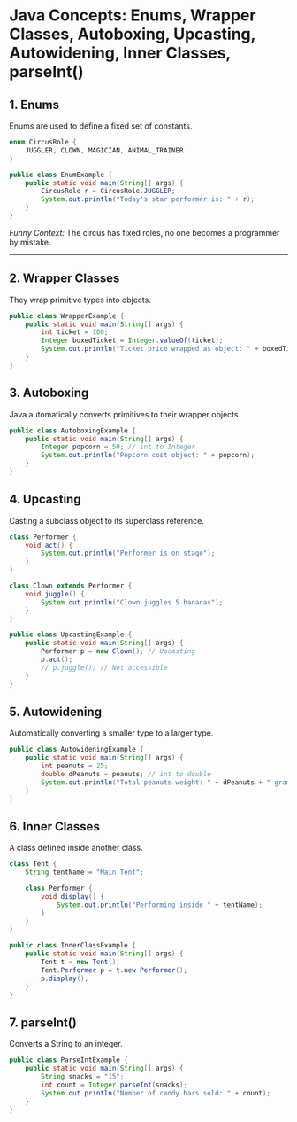 
# Java Concepts: Enums, Wrapper Classes, Autoboxing, Upcasting, Autowidening, Inner Classes, parseInt()



## 1. Enums

Enums are used to define a fixed set of constants.

```java
enum CircusRole {
    JUGGLER, CLOWN, MAGICIAN, ANIMAL_TRAINER
}

public class EnumExample {
    public static void main(String[] args) {
        CircusRole r = CircusRole.JUGGLER;
        System.out.println("Today's star performer is: " + r);
    }
}
```

*Funny Context:* The circus has fixed roles, no one becomes a programmer by mistake.

---

## 2. Wrapper Classes

They wrap primitive types into objects.

```java
public class WrapperExample {
    public static void main(String[] args) {
        int ticket = 100;
        Integer boxedTicket = Integer.valueOf(ticket);
        System.out.println("Ticket price wrapped as object: " + boxedTicket);
    }
}
```



## 3. Autoboxing

Java automatically converts primitives to their wrapper objects.

```java
public class AutoboxingExample {
    public static void main(String[] args) {
        Integer popcorn = 50; // int to Integer
        System.out.println("Popcorn cost object: " + popcorn);
    }
}
```



## 4. Upcasting

Casting a subclass object to its superclass reference.

```java
class Performer {
    void act() {
        System.out.println("Performer is on stage");
    }
}

class Clown extends Performer {
    void juggle() {
        System.out.println("Clown juggles 5 bananas");
    }
}

public class UpcastingExample {
    public static void main(String[] args) {
        Performer p = new Clown(); // Upcasting
        p.act();
        // p.juggle(); // Not accessible
    }
}
```



## 5. Autowidening

Automatically converting a smaller type to a larger type.

```java
public class AutowideningExample {
    public static void main(String[] args) {
        int peanuts = 25;
        double dPeanuts = peanuts; // int to double
        System.out.println("Total peanuts weight: " + dPeanuts + " grams");
    }
}
```



## 6. Inner Classes

A class defined inside another class.

```java
class Tent {
    String tentName = "Main Tent";

    class Performer {
        void display() {
            System.out.println("Performing inside " + tentName);
        }
    }
}

public class InnerClassExample {
    public static void main(String[] args) {
        Tent t = new Tent();
        Tent.Performer p = t.new Performer();
        p.display();
    }
}
```



## 7. parseInt()

Converts a String to an integer.

```java
public class ParseIntExample {
    public static void main(String[] args) {
        String snacks = "15";
        int count = Integer.parseInt(snacks);
        System.out.println("Number of candy bars sold: " + count);
    }
}
```

